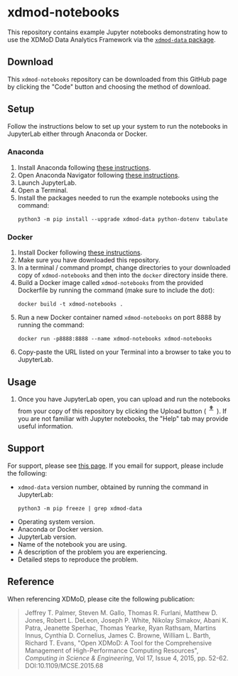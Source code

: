 # xdmod-notebooks
This repository contains example Jupyter notebooks demonstrating how to use the XDMoD Data Analytics Framework via the [`xdmod-data` package](https://github.com/ubccr/xdmod-data).

## Download
This `xdmod-notebooks` repository can be downloaded from this GitHub page by clicking the "Code" button and choosing the method of download.

## Setup
Follow the instructions below to set up your system to run the notebooks in JupyterLab either through Anaconda or Docker.

### Anaconda
1. Install Anaconda following [these instructions](https://docs.anaconda.com/free/anaconda/install/index.html).
1. Open Anaconda Navigator following [these instructions](https://docs.anaconda.com/free/anaconda/install/verify-install/).
1. Launch JupyterLab.
1. Open a Terminal.
1. Install the packages needed to run the example notebooks using the command:
    ```
    python3 -m pip install --upgrade xdmod-data python-dotenv tabulate
    ```

### Docker
1. Install Docker following [these instructions](https://docs.docker.com/engine/install/).
1. Make sure you have downloaded this repository.
1. In a terminal / command prompt, change directories to your downloaded copy of `xdmod-notebooks` and then into the `docker` directory inside there.
1. Build a Docker image called `xdmod-notebooks` from the provided Dockerfile by running the command (make sure to include the dot):
    ```
    docker build -t xdmod-notebooks .
    ```
1. Run a new Docker container named `xdmod-notebooks` on port 8888 by running the command:
    ```
    docker run -p8888:8888 --name xdmod-notebooks xdmod-notebooks
    ```
1. Copy-paste the URL listed on your Terminal into a browser to take you to JupyterLab.

## Usage
1. Once you have JupyterLab open, you can upload and run the notebooks from your copy of this repository by clicking the Upload button (![Screenshot of upload button](docs/img/jupyter-upload.jpg)). If you are not familiar with Jupyter notebooks, the "Help" tab may provide useful information.

## Support
For support, please see [this page](https://open.xdmod.org/support.html). If you email for support, please include the following:
* `xdmod-data` version number, obtained by running the command in JupyterLab:
    ```
    python3 -m pip freeze | grep xdmod-data
    ```
* Operating system version.
* Anaconda or Docker version.
* JupyterLab version.
* Name of the notebook you are using.
* A description of the problem you are experiencing.
* Detailed steps to reproduce the problem.

## Reference
When referencing XDMoD, please cite the following publication:

> Jeffrey T. Palmer, Steven M. Gallo, Thomas R. Furlani, Matthew D. Jones, Robert L. DeLeon, Joseph P. White, Nikolay Simakov, Abani K. Patra, Jeanette Sperhac, Thomas Yearke, Ryan Rathsam, Martins Innus, Cynthia D. Cornelius, James C. Browne, William L. Barth, Richard T. Evans, "Open XDMoD: A Tool for the Comprehensive Management of High-Performance Computing Resources", *Computing in Science & Engineering*, Vol 17, Issue 4, 2015, pp. 52-62. DOI:10.1109/MCSE.2015.68
